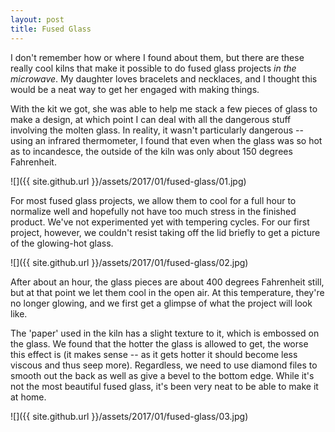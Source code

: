 ```yaml
---
layout: post
title: Fused Glass
---
```

I don't remember how or where I found about them, but there are these really
cool kilns that make it possible to do fused glass projects _in the microwave_.
My daughter loves bracelets and necklaces, and I thought this would be a neat
way to get her engaged with making things.

With the kit we got, she was able to help me stack a few pieces of glass to make
a design, at which point I can deal with all the dangerous stuff involving the
molten glass. In reality, it wasn't particularly dangerous -- using an infrared
thermometer, I found that even when the glass was so hot as to incandesce, the
outside of the kiln was only about 150 degrees Fahrenheit.

![]({{ site.github.url }}/assets/2017/01/fused-glass/01.jpg)

For most fused glass projects, we allow them to cool for a full hour to
normalize well and hopefully not have too much stress in the finished product.
We've not experimented yet with tempering cycles. For our first project,
however, we couldn't resist taking off the lid briefly to get a picture of the
glowing-hot glass.

![]({{ site.github.url }}/assets/2017/01/fused-glass/02.jpg)

After about an hour, the glass pieces are about 400 degrees Fahrenheit still,
but at that point we let them cool in the open air. At this temperature, they're
no longer glowing, and we first get a glimpse of what the project will look
like.

The 'paper' used in the kiln has a slight texture to it, which is embossed on
the glass. We found that the hotter the glass is allowed to get, the worse this
effect is (it makes sense -- as it gets hotter it should become less viscous and
thus seep more). Regardless, we need to use diamond files to smooth out the back
as well as give a bevel to the bottom edge. While it's not the most beautiful
fused glass, it's been very neat to be able to make it at home.

![]({{ site.github.url }}/assets/2017/01/fused-glass/03.jpg)

